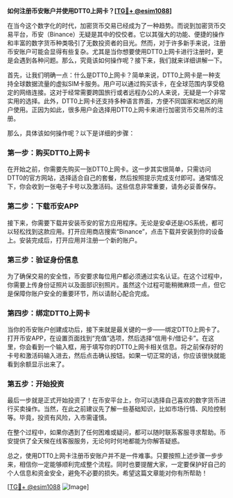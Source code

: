 **如何注册币安账户并使用DTT0上网卡？[[TG💪+ @esim1088](https://t.me/s/esim1088)]**

在当今这个数字化的时代，加密货币交易已经成为了一种趋势。而说到加密货币交易平台，币安（Binance）无疑是其中的佼佼者。它以其强大的功能、便捷的操作和丰富的数字货币种类吸引了无数投资者的目光。然而，对于许多新手来说，注册币安账户可能会显得有些复杂。尤其是当你想要使用DTT0上网卡进行注册时，更是会遇到各种问题。那么，究竟该如何操作呢？接下来，我们就来详细讲解一下。

首先，让我们明确一点：什么是DTT0上网卡？简单来说，DTT0上网卡是一种支持全球数据流量的虚拟SIM卡服务。用户可以通过购买该卡，在全球范围内享受稳定的网络连接。这对于经常需要跨国旅行或者远程办公的人来说，无疑是一个非常实用的选择。此外，DTT0上网卡还支持多种语言界面，方便不同国家和地区的用户使用。正因为如此，很多用户会选择用DTT0上网卡来进行加密货币交易所的注册。

那么，具体该如何操作呢？以下是详细的步骤：

### 第一步：购买DTT0上网卡

在开始之前，你需要先购买一张DTT0上网卡。这一步其实很简单，只需访问DTT0的官方网站，选择适合自己的套餐，然后按照提示完成支付即可。通常情况下，你会收到一张电子卡号以及激活码。这些信息非常重要，请务必妥善保存。

### 第二步：下载币安APP

接下来，你需要下载并安装币安的官方应用程序。无论是安卓还是iOS系统，都可以轻松找到这款应用。打开应用商店搜索“Binance”，点击下载并安装到你的设备上。安装完成后，打开应用并注册一个新的账户。

### 第三步：验证身份信息

为了确保交易的安全性，币安要求每位用户都必须通过实名认证。在这个过程中，你需要上传身份证照片以及面部识别照片。虽然这个过程可能稍微麻烦一点，但它是保障你账户安全的重要环节，所以请耐心配合完成。

### 第四步：绑定DTT0上网卡

当你的币安账户创建成功后，接下来就是最关键的一步——绑定DTT0上网卡了。打开币安APP，在设置页面找到“充值”选项，然后选择“信用卡/借记卡”。在这里，你会看到一个输入框，用于填写你的DTT0上网卡相关信息。将之前保存好的卡号和激活码输入进去，然后点击确认按钮。如果一切正常的话，你应该很快就能看到余额显示出来了。

### 第五步：开始投资

最后一步就是正式开始投资了！在币安平台上，你可以选择自己喜欢的数字货币进行买卖操作。当然，在此之前建议先了解一些基础知识，比如市场行情、风险控制等。毕竟，投资有风险，入市需谨慎。

在整个过程中，如果你遇到了任何困难或疑问，都可以随时联系客服寻求帮助。币安提供了全天候在线客服服务，无论何时何地都能为你解答疑惑。

总之，使用DTT0上网卡注册币安账户并不是一件难事。只要按照上述步骤一步步来，相信你一定能够顺利完成整个流程。同时也要提醒大家，一定要保护好自己的个人信息和资金安全，避免不必要的损失。希望这篇文章能对你有所帮助！

[[TG💪+ @esim1088](https://t.me/s/esim1088) ![Image](https://i.postimg.cc/4NQfJmqS/Snipaste-2025-05-13-00-14-12.png)]